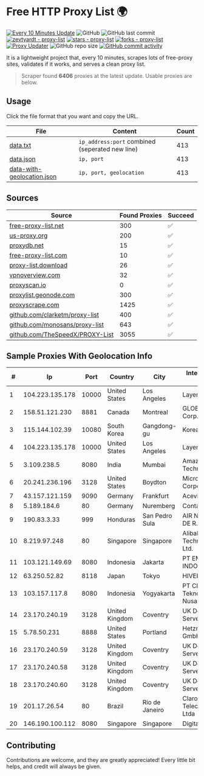 
# Free HTTP Proxy List 🌍

[![Every 10 Minutes Update](https://github.com/mertguvencli/http-proxy-list/actions/workflows/main.yml/badge.svg?branch=main)](https://github.com/mertguvencli/http-proxy-list/actions/workflows/main.yml)
![GitHub](https://img.shields.io/github/license/mertguvencli/http-proxy-list)
![GitHub last commit](https://img.shields.io/github/last-commit/mertguvencli/http-proxy-list)
[![zevtyardt - proxy-list](https://img.shields.io/static/v1?label=zevtyardt&message=proxy-list&color=blue&logo=github)](https://github.com/zevtyardt/proxy-list "Go to GitHub repo")
[![stars - proxy-list](https://img.shields.io/github/stars/zevtyardt/proxy-list?style=social)](https://github.com/zevtyardt/proxy-list)
[![forks - proxy-list](https://img.shields.io/github/forks/zevtyardt/proxy-list?style=social)](https://github.com/zevtyardt/proxy-list)
[![Proxy Updater](https://github.com/zevtyardt/proxy-list/workflows/Proxy%20Updater/badge.svg)](https://github.com/zevtyardt/proxy-list/actions?query=workflow:"Proxy+Updater")
![GitHub repo size](https://img.shields.io/github/repo-size/zevtyardt/proxy-list)
[![GitHub commit activity](https://img.shields.io/github/commit-activity/m/zevtyardt/proxy-list?logo=commits)](https://github.com/zevtyardt/proxy-list/commits/main)

It is a lightweight project that, every 10 minutes, scrapes lots of free-proxy sites, validates if it works, and serves a clean proxy list.

> Scraper found **6406** proxies at the latest update. Usable proxies are below.

## Usage

Click the file format that you want and copy the URL.

|File|Content|Count|
|----|-------|-----|
|[data.txt](https://raw.githubusercontent.com/mertguvencli/http-proxy-list/main/proxy-list/data.txt)|`ip_address:port` combined (seperated new line)|413|
|[data.json](https://raw.githubusercontent.com/mertguvencli/http-proxy-list/main/proxy-list/data.json)|`ip, port`|413|
|[data-with-geolocation.json](https://raw.githubusercontent.com/mertguvencli/http-proxy-list/main/proxy-list/data-with-geolocation.json)|`ip, port, geolocation`|413|

## Sources

|Source|Found Proxies|Succeed|
|------|-------------|-------|
|[free-proxy-list.net](https://free-proxy-list.net)|300|✅|
|[us-proxy.org](https://www.us-proxy.org)|200|✅|
|[proxydb.net](http://proxydb.net)|15|✅|
|[free-proxy-list.com](https://free-proxy-list.com/?page=&port=&type%5B%5D=http&type%5B%5D=https&up_time=0&search=Search)|10|✅|
|[proxy-list.download](https://www.proxy-list.download/HTTP)|26|✅|
|[vpnoverview.com](https://vpnoverview.com/privacy/anonymous-browsing/free-proxy-servers)|32|✅|
|[proxyscan.io](https://www.proxyscan.io)|0|✅|
|[proxylist.geonode.com](https://proxylist.geonode.com/api/proxy-list?limit=300&page=1&sort_by=lastChecked&sort_type=desc&protocols=http,https)|300|✅|
|[proxyscrape.com](https://api.proxyscrape.com/v2/?request=displayproxies&protocol=http&timeout=10000&country=all&ssl=all&anonymity=all)|1425|✅|
|[github.com/clarketm/proxy-list](https://raw.githubusercontent.com/clarketm/proxy-list/master/proxy-list-raw.txt)|400|✅|
|[github.com/monosans/proxy-list](https://raw.githubusercontent.com/monosans/proxy-list/main/proxies/http.txt)|643|✅|
|[github.com/TheSpeedX/PROXY-List](https://raw.githubusercontent.com/TheSpeedX/PROXY-List/master/http.txt)|3055|✅|


## Sample Proxies With Geolocation Info

|#|Ip|Port|Country|City|Internet Service Provider|
|-|--|----|-------|----|-------------------------|
|1|104.223.135.178|10000|United States|Los Angeles|LayerHost|
|2|158.51.121.230|8881|Canada|Montreal|GLOBALTELEHOST Corp.|
|3|115.144.102.39|10080|South Korea|Gangdong-gu|Korea Telecom|
|4|104.223.135.178|10000|United States|Los Angeles|LayerHost|
|5|3.109.238.5|8080|India|Mumbai|Amazon Technologies Inc.|
|6|20.241.236.196|3128|United States|Boydton|Microsoft Corporation|
|7|43.157.121.159|9090|Germany|Frankfurt|Aceville Pte.ltd|
|8|5.189.184.6|80|Germany|Nuremberg|Contabo GmbH|
|9|190.83.3.33|999|Honduras|San Pedro Sula|AIR NETWORK S. DE R. L. DE C.V.|
|10|8.219.97.248|80|Singapore|Singapore|Alibaba (US) Technology Co., Ltd.|
|11|103.121.149.69|8080|Indonesia|Jakarta|PT EMERIO INDONESIA|
|12|63.250.52.82|8118|Japan|Tokyo|HIVELOCITY, Inc.|
|13|103.157.117.8|8080|Indonesia|Yogyakarta|PT Cloud Teknologi Nusantara|
|14|23.170.240.19|3128|United Kingdom|Coventry|UK Dedicated Servers Limited|
|15|5.78.50.231|8888|United States|Portland|Hetzner Online GmbH|
|16|23.170.240.59|3128|United Kingdom|Coventry|UK Dedicated Servers Limited|
|17|23.170.240.58|3128|United Kingdom|Coventry|UK Dedicated Servers Limited|
|18|23.170.240.60|3128|United Kingdom|Coventry|UK Dedicated Servers Limited|
|19|201.17.26.54|80|Brazil|Rio de Janeiro|Claro NXT Telecomunicacoes Ltda|
|20|146.190.100.112|8080|Singapore|Singapore|DigitalOcean, LLC|



## Contributing

Contributions are welcome, and they are greatly appreciated! Every
little bit helps, and credit will always be given.

